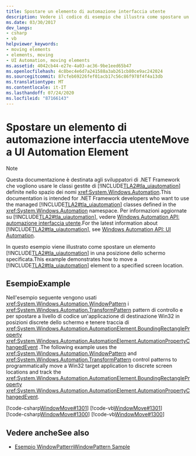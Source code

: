 ```yaml
---
title: Spostare un elemento di automazione interfaccia utente
description: Vedere il codice di esempio che illustra come spostare un elemento di automazione interfaccia utente in una posizione dello schermo specificata. USA i pattern di controllo WindowPattern e TransformPattern.
ms.date: 03/30/2017
dev_langs:
- csharp
- vb
helpviewer_keywords:
- moving elements
- elements, moving
- UI Automation, moving elements
ms.assetid: 4042cb44-e27e-4a03-ac36-9be1eed65b47
ms.openlocfilehash: 4c8bec4e6d7a241588a3ab261cb80ce9ac242024
ms.sourcegitcommit: 87cfeb69226fef01acb17c56c86f978f4f4a13db
ms.translationtype: MT
ms.contentlocale: it-IT
ms.lasthandoff: 07/24/2020
ms.locfileid: "87166143"
---
```

# <a name="move-a-ui-automation-element"></a><span data-ttu-id="8e7fc-104">Spostare un elemento di automazione interfaccia utente</span><span class="sxs-lookup"><span data-stu-id="8e7fc-104">Move a UI Automation Element</span></span>
> [!NOTE]
> <span data-ttu-id="8e7fc-105">Questa documentazione è destinata agli sviluppatori di .NET Framework che vogliono usare le classi gestite di [!INCLUDE[TLA2#tla_uiautomation](../../../includes/tla2sharptla-uiautomation-md.md)] definite nello spazio dei nomi <xref:System.Windows.Automation>.</span><span class="sxs-lookup"><span data-stu-id="8e7fc-105">This documentation is intended for .NET Framework developers who want to use the managed [!INCLUDE[TLA2#tla_uiautomation](../../../includes/tla2sharptla-uiautomation-md.md)] classes defined in the <xref:System.Windows.Automation> namespace.</span></span> <span data-ttu-id="8e7fc-106">Per informazioni aggiornate su [!INCLUDE[TLA2#tla_uiautomation](../../../includes/tla2sharptla-uiautomation-md.md)], vedere [Windows Automation API: automazione interfaccia utente](/windows/win32/winauto/entry-uiauto-win32).</span><span class="sxs-lookup"><span data-stu-id="8e7fc-106">For the latest information about [!INCLUDE[TLA2#tla_uiautomation](../../../includes/tla2sharptla-uiautomation-md.md)], see [Windows Automation API: UI Automation](/windows/win32/winauto/entry-uiauto-win32).</span></span>  
  
 <span data-ttu-id="8e7fc-107">In questo esempio viene illustrato come spostare un elemento [!INCLUDE[TLA2#tla_uiautomation](../../../includes/tla2sharptla-uiautomation-md.md)] in una posizione dello schermo specificata.</span><span class="sxs-lookup"><span data-stu-id="8e7fc-107">This example demonstrates how to move a [!INCLUDE[TLA2#tla_uiautomation](../../../includes/tla2sharptla-uiautomation-md.md)] element to a specified screen location.</span></span>  
  
## <a name="example"></a><span data-ttu-id="8e7fc-108">Esempio</span><span class="sxs-lookup"><span data-stu-id="8e7fc-108">Example</span></span>  
 <span data-ttu-id="8e7fc-109">Nell'esempio seguente vengono usati <xref:System.Windows.Automation.WindowPattern> i <xref:System.Windows.Automation.TransformPattern> pattern di controllo e per spostare a livello di codice un'applicazione di destinazione Win32 in posizioni discrete dello schermo e tenere traccia di <xref:System.Windows.Automation.AutomationElement.BoundingRectangleProperty> <xref:System.Windows.Automation.AutomationElement.AutomationPropertyChangedEvent> .</span><span class="sxs-lookup"><span data-stu-id="8e7fc-109">The following example uses the <xref:System.Windows.Automation.WindowPattern> and <xref:System.Windows.Automation.TransformPattern> control patterns to programmatically move a Win32 target application to discrete screen locations and track the <xref:System.Windows.Automation.AutomationElement.BoundingRectangleProperty> <xref:System.Windows.Automation.AutomationElement.AutomationPropertyChangedEvent>.</span></span>  
  
 [!code-csharp[WindowMove#1301](../../../samples/snippets/csharp/VS_Snippets_Wpf/WindowMove/CSharp/WindowMove.cs#1301)]
 [!code-vb[WindowMove#1301](../../../samples/snippets/visualbasic/VS_Snippets_Wpf/WindowMove/VisualBasic/windowmove.vb#1301)]  
[!code-csharp[WindowMove#1300](../../../samples/snippets/csharp/VS_Snippets_Wpf/WindowMove/CSharp/WindowMove.cs#1300)]
[!code-vb[WindowMove#1300](../../../samples/snippets/visualbasic/VS_Snippets_Wpf/WindowMove/VisualBasic/windowmove.vb#1300)]  
  
## <a name="see-also"></a><span data-ttu-id="8e7fc-110">Vedere anche</span><span class="sxs-lookup"><span data-stu-id="8e7fc-110">See also</span></span>

- [<span data-ttu-id="8e7fc-111">Esempio WindowPattern</span><span class="sxs-lookup"><span data-stu-id="8e7fc-111">WindowPattern Sample</span></span>](https://github.com/Microsoft/WPF-Samples/tree/master/Accessibility/WindowMove)
